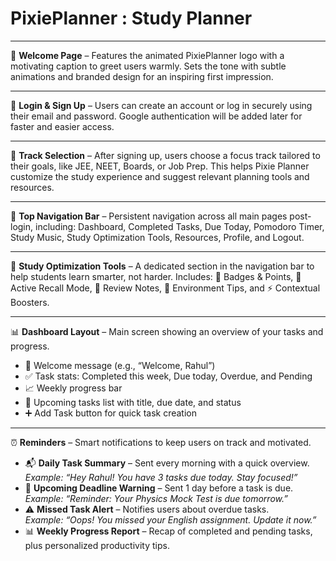 # PixiePlanner : Study Planner
***
👋 **Welcome Page** – Features the animated PixiePlanner logo with a motivating caption to greet users warmly. Sets the tone with subtle animations and branded design for an inspiring first impression.
***
🔐 **Login & Sign Up** – Users can create an account or log in securely using their email and password. Google authentication will be added later for faster and easier access.
***
🎯 **Track Selection** – After signing up, users choose a focus track tailored to their goals, like JEE, NEET, Boards, or Job Prep.  This helps Pixie Planner customize the study experience and suggest relevant planning tools and resources.
***
🧭 **Top Navigation Bar** – Persistent navigation across all main pages post-login, including: Dashboard, Completed Tasks, Due Today, Pomodoro Timer, Study Music, Study Optimization Tools, Resources, Profile, and Logout.
***
🧠 **Study Optimization Tools** – A dedicated section in the navigation bar to help students learn smarter, not harder. Includes: 🏅 Badges & Points, 🔁 Active Recall Mode, 📓 Review Notes, 🌿 Environment Tips, and ⚡ Contextual Boosters.
***
📊 **Dashboard Layout** – Main screen showing an overview of your tasks and progress.

- 👋 Welcome message (e.g., “Welcome, Rahul”)
- ✅ Task stats: Completed this week, Due today, Overdue, and Pending
- 📈 Weekly progress bar
- 📅 Upcoming tasks list with title, due date, and status
- ➕ Add Task button for quick task creation
***
⏰ **Reminders** – Smart notifications to keep users on track and motivated.

- 📬 **Daily Task Summary** – Sent every morning with a quick overview.  
   _Example: “Hey Rahul! You have 3 tasks due today. Stay focused!”_
- 📅 **Upcoming Deadline Warning** – Sent 1 day before a task is due.  
   _Example: “Reminder: Your Physics Mock Test is due tomorrow.”_
- ⚠️ **Missed Task Alert** – Notifies users about overdue tasks.  
   _Example: “Oops! You missed your English assignment. Update it now.”_
- 📊 **Weekly Progress Report** – Recap of completed and pending tasks, plus personalized productivity tips.
